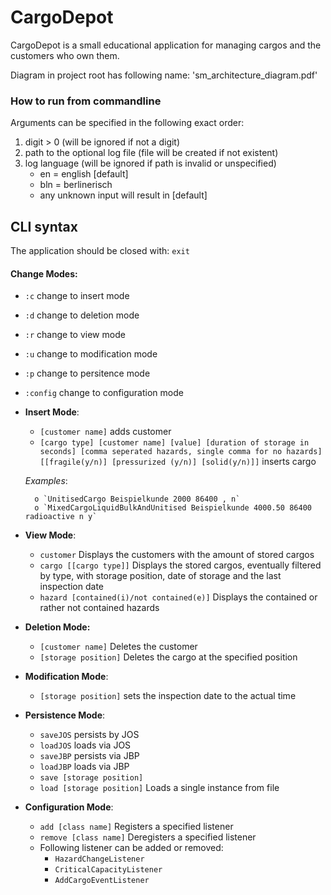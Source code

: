# CargoDepot
CargoDepot is a small educational application for managing cargos and the customers who own them.

Diagram in project root has following name: 'sm_architecture_diagram.pdf'

### How to run from commandline
Arguments can be specified in the following exact order:
1. digit > 0 (will be ignored if not a digit)
2. path to the optional log file (file will be created if not existent)
3. log language (will be ignored if path is invalid or unspecified)
    * en = english [default]
    * bln = berlinerisch
    * any unknown input will result in [default]

## CLI syntax
The application should be closed with: `exit`

#### Change Modes:
* `:c` change to insert mode
* `:d` change to deletion mode
* `:r` change to view mode
* `:u` change to modification mode
* `:p` change to persitence mode
* `:config` change to configuration mode

* **Insert Mode**:
    * `[customer name]` adds customer
    * ```[cargo type] [customer name] [value] [duration of storage in seconds] [comma seperated hazards, single comma for no hazards] [[fragile(y/n)] [pressurized (y/n)] [solid(y/n)]]``` inserts cargo
   
   _Examples_:
     
        o `UnitisedCargo Beispielkunde 2000 86400 , n`
        o `MixedCargoLiquidBulkAndUnitised Beispielkunde 4000.50 86400 radioactive n y`
* **View Mode**:
    * `customer` Displays the customers with the amount of stored cargos 
    * ```cargo [[cargo type]]``` Displays the stored cargos, eventually filtered by type, with storage position, date of storage and the last inspection date
    * `hazard [contained(i)/not contained(e)]` Displays the contained or rather not contained hazards
* **Deletion Mode:**
    * `[customer name]` Deletes the customer
    * `[storage position]` Deletes the cargo at the specified position
* **Modification Mode**:
    * `[storage position]` sets the inspection date to the actual time 
* **Persistence Mode**:
    * `saveJOS` persists by JOS
    * `loadJOS` loads via JOS
    * `saveJBP` persists via JBP
    * `loadJBP` loads via JBP
    * `save [storage position]` 
    * `load [storage position]` Loads a single instance from file 
* **Configuration Mode**:
    * `add [class name]` Registers a specified listener
    * `remove [class name]` Deregisters a specified listener
    * Following listener can be added or removed:
        * `HazardChangeListener`
        * `CriticalCapacityListener`
        * `AddCargoEventListener`
